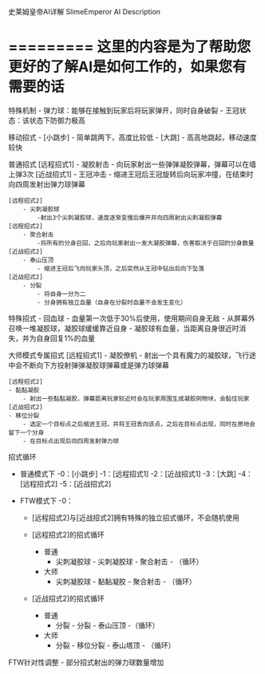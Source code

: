 ﻿
史莱姆皇帝AI详解
SlimeEmperor AI Description

=========
这里的内容是为了帮助您更好的了解AI是如何工作的，如果您有需要的话
=========

特殊机制
	- 弹力球：能够在接触到玩家后将玩家弹开，同时自身破裂
	- 王冠状态：该状态下防御力极高

移动招式
	- [小跳步]
		- 简单跳两下，高度比较低
	- [大跳]
		- 高高地跳起，移动速度较快

普通招式
	[远程招式1]
	- 凝胶射击
		- 向玩家射出一些弹弹凝胶弹幕，弹幕可以在墙上弹3次
	[近战招式1]
	- 王冠冲击
		- 缩进王冠后王冠旋转后向玩家冲撞，在结束时向四周发射出弹力球弹幕

	[远程招式2]
		- 尖刺凝胶球
			-射出3个尖刺凝胶球，速度逐渐变慢后爆开并向四周射出尖刺凝胶弹幕
	[远程招式2]
		- 聚合射击
			-将所有的分身召回，之后向玩家射出一发大凝胶弹幕，伤害取决于召回的分身数量
	[近战招式2]
		- 泰山压顶
			- 缩进王冠后飞向玩家头顶，之后突然从王冠中钻出后向下坠落
	[近战招式2]
		- 分裂
			- 将自身一分为二
			- 分身拥有独立血量（自身在分裂时血量不会发生变化）

特殊招式
	- 回血球
		- 血量第一次低于30%后使用，使用期间自身无敌
		- 从屏幕外召唤一堆凝胶球，凝胶球缓缓靠近自身
		- 凝胶球有血量，当距离自身很近时消失，并为自身回复1%的血量

大师模式专属招式
	[远程招式1]
	- 凝胶僚机
		- 射出一个具有魔力的凝胶球，飞行途中会不断向下方投射弹弹凝胶球弹幕或是弹力球弹幕

	[远程招式2]
	- 黏黏凝胶
		- 射出一些黏黏凝胶，弹幕距离玩家较近时会在玩家周围生成凝胶网物块，会黏住玩家
	[近战招式2]
	- 移位分裂
		- 选定一个目标点之后缩进王冠，并将王冠丢向该点，之后在目标点出现，同时在原地会留下一个分身
		- 在目标点出现后向四周发射弹力球

招式循环
- 普通模式下
	-0：[小跳步]
	-1：[远程招式1]
	-2：[近战招式1]
	-3：[大跳]
	-4：[远程招式2]
	-5：[近战招式2]

- FTW模式下
    -0：
	- [远程招式2]与[近战招式2]拥有特殊的独立招式循环，不会随机使用

	- [远程招式2]的招式循环
		- 普通
			- 尖刺凝胶球 - 尖刺凝胶球 - 聚合射击 - （循环）
		- 大师
			- 尖刺凝胶球 - 黏黏凝胶 - 聚合射击 - （循环）

	- [近战招式2]的招式循环
		- 普通
			- 分裂 - 分裂 - 泰山压顶 -（循环）
		- 大师
			- 分裂 - 移位分裂 - 泰山塔顶 - （循环）

FTW针对性调整
	- 部分招式射出的弹力球数量增加

